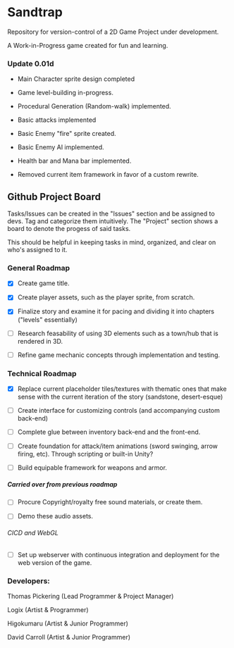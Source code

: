 Sandtrap
=====

Repository for version-control of a 2D Game Project under development.

A Work-in-Progress game created for fun and learning.

### Update 0.01d

* Main Character sprite design completed

* Game level-building in-progress.

* Procedural Generation (Random-walk) implemented.

* Basic attacks implemented

* Basic Enemy "fire" sprite created.

* Basic Enemy AI implemented.
  
* Health bar and Mana bar implemented.

* Removed current item framework in favor of a custom rewrite.

## Github Project Board

Tasks/Issues can be created in the "Issues" section and be assigned to devs. Tag and categorize them intuitively. The "Project" section shows a board to denote the progess of said tasks. 

This should be helpful in keeping tasks in mind, organized, and clear on who's assigned to it.

### General Roadmap

* [x] Create game title.

* [x] Create player assets, such as the player sprite, from scratch.

* [x] Finalize story and examine it for pacing and dividing it into chapters ("levels" essentially)

* [ ] Research feasability of using 3D elements such as a town/hub that is rendered in 3D.

* [ ] Refine game mechanic concepts through implementation and testing.


### Technical Roadmap 

* [x] Replace current placeholder tiles/textures with thematic ones that make sense with the current iteration of the story (sandstone, desert-esque)

* [ ] Create interface for customizing controls (and accompanying custom back-end)

* [ ] Complete glue between inventory back-end and the front-end.

* [ ] Create foundation for attack/item animations (sword swinging, arrow firing, etc). Through scripting or built-in Unity?

* [ ] Build equipable framework for weapons and armor.


##### Carried over from previous roadmap

* [ ] Procure Copyright/royalty free sound materials, or create them.

* [ ] Demo these audio assets.


###### CICD and WebGL
* [ ] Set up webserver with continuous integration and deployment for the web version of the game.

### Developers:

Thomas Pickering (Lead Programmer & Project Manager)

Logix (Artist & Programmer)

Higokumaru (Artist & Junior Programmer)

David Carroll (Artist & Junior Programmer)

